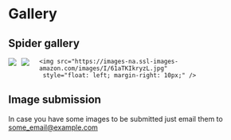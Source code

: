 # Gallery

## Spider gallery

<img src="https://thumbs-prod.si-cdn.com/eI-9vdjm9w9UoszNH1CLOXgqXj4=/fit-in/1600x0/filters:focal(544x288:545x289)/https://public-media.si-cdn.com/filer/60/aa/60aa64c6-1a37-490f-b0be-492e1f7885b5/ebcuv5lxyaet2lt.jpg"
     style="float: left; margin-right: 10px;" />
     <a href="https://external-preview.redd.it/5FI2KhWlhv5rcuFuERtQ-7_OTjZDTu-O9em3zVC365M.jpg?auto=webp&s=2b69f49c35b57000a91e9e50a317cf6ab2ebd8dc"
     style="float: left; margin-right: 10px;" />
       <img src="https://external-preview.redd.it/5FI2KhWlhv5rcuFuERtQ-7_OTjZDTu-O9em3zVC365M.jpg?auto=webp&s=2b69f49c35b57000a91e9e50a317cf6ab2ebd8dc"
       style="float: left; margin-right: 10px;" />     
     </a>
     
    <img src="https://images-na.ssl-images-amazon.com/images/I/61aTKIkryzL.jpg"
     style="float: left; margin-right: 10px;" />    
    
    
## Image submission

In case you have some images to be submitted just email them to some_email@example.com
